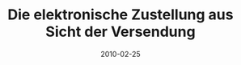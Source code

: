 ---
abstract: ''
authors:
- Bernhard Horn
- Gerald Fischer
- Roman Trabitsch
- Thomas Grechenig
date: '2010-02-25'
featured: false
links:
- name: Publik
  url: https://publik.tuwien.ac.at/showentry.php?ID=193454&lang=1
publication_types:
- '0'
publishDate: '2010-02-25'
title: Die elektronische Zustellung aus Sicht der Versendung
url_pdf: ''
---